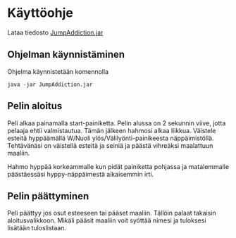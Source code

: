 # Käyttöohje

Lataa tiedosto [JumpAddiction.jar](https://github.com/Samipuu/ot-harjoitustyo/releases/download/viikko6/JumpAddiction.jar)

## Ohjelman käynnistäminen

Ohjelma käynnistetään komennolla

``
java -jar JumpAddiction.jar
``

## Pelin aloitus

Peli alkaa painamalla start-painiketta. Pelin alussa on 2 sekunnin viive, jotta pelaaja ehtii valmistautua. Tämän jälkeen hahmosi alkaa liikkua. Väistele esteitä hyppäämällä W/Nuoli ylös/Välilyönti-painikeesta näppäimistöllä. Tehtävänäsi on väistellä esteitä ja seiniä ja päästä vihreäksi maalattuun maaliin.  

Hahmo hyppää korkeammalle kun pidät painiketta pohjassa ja matalemmalle päästäessäsi hyppy-näppäimestä aikaisemmin irti. 

## Pelin päättyminen

Peli päättyy jos osut esteeseen tai pääset maaliin. Tällöin palaat takaisin aloitusvalikkoon. Mikäli pääsit maaliin voit syöttää nimesi ja tuloksesi lisätään tuloslistaan.
